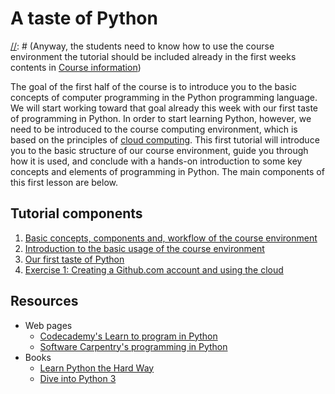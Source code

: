 # A taste of Python

[//]: # (**NOTE TO OURSELF:** This is now a tutorial for using the course environment and not any Python related per se.)
[//]: # (These docs should maybe be located under a different repo.)
[//]: # (Anyway, the students need to know how to use the course environment the tutorial should be included already in the first weeks contents in [Course information](https://github.com/Python-for-geo-people/Course-information))

The goal of the first half of the course is to introduce you to the basic concepts of computer programming in the Python programming language.
We will start working toward that goal already this week with our first taste of programming in Python.
In order to start learning Python, however, we need to be introduced to the course computing environment, which is based on the principles of [cloud computing](https://en.wikipedia.org/wiki/Cloud_computing). 
This first tutorial will introduce you to the basic structure of our course environment, guide you through how it is used, and conclude with a hands-on introduction to some key concepts and elements of programming in Python.
The main components of this first lesson are below.

## Tutorial components

 1. [Basic concepts, components and, workflow of the course environment](https://github.com/Python-for-geo-people/A-taste-of-Python/blob/master/Background/course-environment-components.md) 
 2. [Introduction to the basic usage of the course environment](https://github.com/Python-for-geo-people/A-taste-of-Python/blob/master/Background/intro-to-course-environment.md)
 3. [Our first taste of Python](https://github.com/Python-for-geo-people/A-taste-of-Python/blob/master/Lesson/A-taste-of-Python.md)
 4. [Exercise 1: Creating a Github.com account and using the cloud](https://github.com/Python-for-geo-people/Exercise-1)

## Resources
- Web pages
  - [Codecademy's Learn to program in Python](https://www.codecademy.com/learn/python)
  - [Software Carpentry's programming in Python](https://swcarpentry.github.io/python-novice-inflammation/)
- Books
  - [Learn Python the Hard Way](http://learnpythonthehardway.org/book/)
  - [Dive into Python 3](http://www.diveinto.org/python3/)
